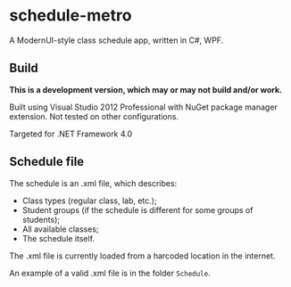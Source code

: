 schedule-metro
==============

A ModernUI-style class schedule app, written in C#, WPF.

Build
-----

**This is a development version, which may or may not build and/or work.**

Built using Visual Studio 2012 Professional with NuGet package manager extension. Not tested on other configurations.

Targeted for .NET Framework 4.0

Schedule file
-------------

The schedule is an .xml file, which describes:

* Class types (regular class, lab, etc.);
* Student groups (if the schedule is different for some groups of students);
* All available classes;
* The schedule itself.

The .xml file is currently loaded from a harcoded location in the internet.

An example of a valid .xml file is in the folder `Schedule`.